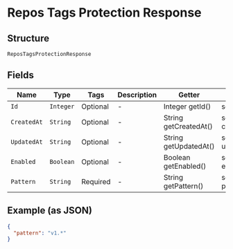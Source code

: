 
# Repos Tags Protection Response

## Structure

`ReposTagsProtectionResponse`

## Fields

| Name | Type | Tags | Description | Getter | Setter |
|  --- | --- | --- | --- | --- | --- |
| `Id` | `Integer` | Optional | - | Integer getId() | setId(Integer id) |
| `CreatedAt` | `String` | Optional | - | String getCreatedAt() | setCreatedAt(String createdAt) |
| `UpdatedAt` | `String` | Optional | - | String getUpdatedAt() | setUpdatedAt(String updatedAt) |
| `Enabled` | `Boolean` | Optional | - | Boolean getEnabled() | setEnabled(Boolean enabled) |
| `Pattern` | `String` | Required | - | String getPattern() | setPattern(String pattern) |

## Example (as JSON)

```json
{
  "pattern": "v1.*"
}
```

